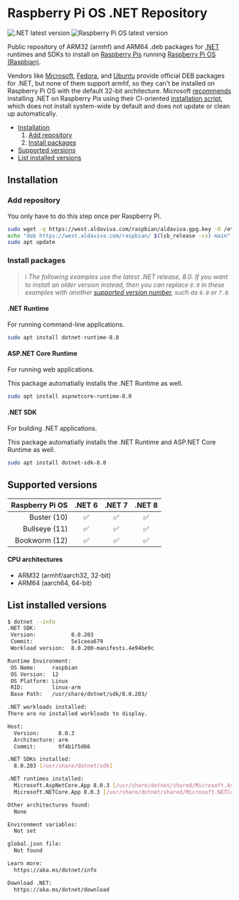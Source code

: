 Raspberry Pi OS .NET Repository
===

![.NET latest version](https://img.shields.io/badge/dynamic/json?url=https%3A%2F%2Fwest.aldaviva.com%2Fraspbian%2Fbadges%2Fdotnet.json&query=%24.latestVersion&logo=dotnet&label=latest%20version&color=success) ![Raspberry Pi OS latest version](https://img.shields.io/badge/dynamic/json?url=https%3A%2F%2Fwest.aldaviva.com%2Fraspbian%2Fbadges%2Fraspbian.json&query=%24.latestVersion&logo=raspberrypi&label=latest%20version&color=success)

Public repository of ARM32 (armhf) and ARM64 .deb packages for [.NET](https://dotnet.microsoft.com/) runtimes and SDKs to install on [Raspberry Pis](https://www.raspberrypi.com) running [Raspberry Pi OS (Raspbian)](https://www.raspberrypi.com/software/operating-systems/).

Vendors like [Microsoft](https://learn.microsoft.com/en-us/dotnet/core/install/linux-debian), [Fedora](https://packages.fedoraproject.org/pkgs/dotnet8.0/), and [Ubuntu](https://packages.ubuntu.com/source/mantic/dotnet8) provide official DEB packages for .NET, but none of them support armhf, so they can't be installed on Raspberry Pi OS with the default 32-bit architecture. Microsoft [recommends](https://learn.microsoft.com/en-us/dotnet/iot/deployment) installing .NET on Raspberry Pis using their CI-oriented [installation script](https://learn.microsoft.com/en-us/dotnet/core/tools/dotnet-install-script), which does not install system-wide by default and does not update or clean up automatically.

<!-- MarkdownTOC autolink="true" bracket="round" autoanchor="false" levels="1,2,3" bullets="-,1." -->

- [Installation](#installation)
    1. [Add repository](#add-repository)
    1. [Install packages](#install-packages)
- [Supported versions](#supported-versions)
- [List installed versions](#list-installed-versions)

<!-- /MarkdownTOC -->

## Installation

### Add repository

You only have to do this step once per Raspberry Pi.
```sh
sudo wget -q https://west.aldaviva.com/raspbian/aldaviva.gpg.key -O /etc/apt/trusted.gpg.d/aldaviva.gpg
echo "deb https://west.aldaviva.com/raspbian/ $(lsb_release -cs) main" | sudo tee /etc/apt/sources.list.d/aldaviva.list > /dev/null
sudo apt update
```

### Install packages

> ℹ *The following examples use the latest .NET release, 8.0. If you want to install an older version instead, then you can replace `8.0` in these examples with another [supported version number](#supported-versions), such as `6.0` or `7.0`.*

#### .NET Runtime

For running command-line applications.
```sh
sudo apt install dotnet-runtime-8.0
```

#### ASP.NET Core Runtime

For running web applications.

This package automatially installs the .NET Runtime as well.
```sh
sudo apt install aspnetcore-runtime-8.0
```

#### .NET SDK

For building .NET applications.

This package automatially installs the .NET Runtime and ASP.NET Core Runtime as well.
```sh
sudo apt install dotnet-sdk-8.0
```

## Supported versions

|Raspberry Pi OS|.NET 6|.NET 7|.NET 8|
|-:|:-:|:-:|:-:|
|Buster (10)|✅|✅|✅|
|Bullseye (11)|✅|✅|✅|
|Bookworm (12)|✅|✅|✅|

#### CPU architectures
- ARM32 (armhf/aarch32, 32-bit)
- ARM64 (aarch64, 64-bit)

## List installed versions

```sh
$ dotnet --info
.NET SDK:
 Version:           8.0.203
 Commit:            5e1ceea679
 Workload version:  8.0.200-manifests.4e94be9c

Runtime Environment:
 OS Name:     raspbian
 OS Version:  12
 OS Platform: Linux
 RID:         linux-arm
 Base Path:   /usr/share/dotnet/sdk/8.0.203/

.NET workloads installed:
There are no installed workloads to display.

Host:
  Version:      8.0.3
  Architecture: arm
  Commit:       9f4b1f5d66

.NET SDKs installed:
  8.0.203 [/usr/share/dotnet/sdk]

.NET runtimes installed:
  Microsoft.AspNetCore.App 8.0.3 [/usr/share/dotnet/shared/Microsoft.AspNetCore.App]
  Microsoft.NETCore.App 8.0.3 [/usr/share/dotnet/shared/Microsoft.NETCore.App]

Other architectures found:
  None

Environment variables:
  Not set

global.json file:
  Not found

Learn more:
  https://aka.ms/dotnet/info

Download .NET:
  https://aka.ms/dotnet/download
```